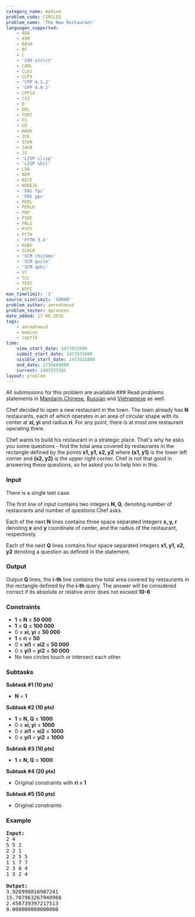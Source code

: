 ```yaml
---
category_name: medium
problem_code: CIRCLEQ
problem_name: 'The New Restaurant'
languages_supported:
    - ADA
    - ASM
    - BASH
    - BF
    - C
    - 'C99 strict'
    - CAML
    - CLOJ
    - CLPS
    - 'CPP 4.3.2'
    - 'CPP 4.9.2'
    - CPP14
    - CS2
    - D
    - ERL
    - FORT
    - FS
    - GO
    - HASK
    - ICK
    - ICON
    - JAVA
    - JS
    - 'LISP clisp'
    - 'LISP sbcl'
    - LUA
    - NEM
    - NICE
    - NODEJS
    - 'PAS fpc'
    - 'PAS gpc'
    - PERL
    - PERL6
    - PHP
    - PIKE
    - PRLG
    - PYPY
    - PYTH
    - 'PYTH 3.4'
    - RUBY
    - SCALA
    - 'SCM chicken'
    - 'SCM guile'
    - 'SCM qobi'
    - ST
    - TCL
    - TEXT
    - WSPC
max_timelimit: '3'
source_sizelimit: '50000'
problem_author: amrmahmoud
problem_tester: dpraveen
date_added: 17-06-2016
tags:
    - amrmahmoud
    - medium
    - sept16
time:
    view_start_date: 1473931800
    submit_start_date: 1473931800
    visible_start_date: 1473931800
    end_date: 1735669800
    current: 1493557581
layout: problem
---
```

All submissions for this problem are available.###  Read problems statements in [Mandarin Chinese](http://www.codechef.com/download/translated/SEPT16/mandarin/CIRCLEQ.pdf), [Russian](http://www.codechef.com/download/translated/SEPT16/russian/CIRCLEQ.pdf) and [Vietnamese](http://www.codechef.com/download/translated/SEPT16/vietnamese/CIRCLEQ.pdf) as well.

Chef decided to open a new restaurant in the town. The town already has **N** restaurants, each of which operates in an area of circular shape with its center at **xi, yi** and radius **ri**. For any point, there is at most one restaurant operating there.

Chef wants to build his restaurant in a strategic place. That's why he asks you some questions - find the total area covered by restaurants in the rectangle defined by the points **x1, y1, x2, y2** where **(x1, y1)** is the lower left corner and **(x2, y2)** is the upper right corner. Chef is not that good in answering these questions, so he asked you to help him in this.

### Input

There is a single test case.

The first line of input contains two integers **N, Q**, denoting number of restaurants and number of questions Chef asks.

Each of the next **N** lines contains three space separated integers **x, y, r** denoting **x** and **y** coordinate of center, and the radius of the restaurant, respectively.

Each of the next **Q** lines contains four space separated integers **x1, y1, x2, y2** denoting a question as defined in the statement.

### Output

Output **Q** lines, the **i-th** line contains the total area covered by restaurants in the rectangle defined by the **i-th** query. The answer will be considered correct if its absolute or relative error does not exceed **10-6**

### Constraints

- **1** ≤ **N** ≤ **50 000**
- **1** ≤ **Q** ≤ **100 000**
- 0 ≤ **xi, yi** ≤ **50 000**
- **1** ≤ **ri** ≤ **50**
- 0 ≤ **xi1** < **xi2** ≤ **50 000**
- 0 ≤ **yi1** < **yi2** ≤ **50 000**
- No two circles touch or intersect each other.

### Subtasks

**Subtask #1 (10 pts)**

- **N** = **1**

**Subtask #2 (10 pts)**

- **1** ≤ **N, Q** ≤ **1000**
- 0 ≤ **xi, yi** ≤ **1000**
- 0 ≤ **xi1** < **xi2** ≤ **1000**
- 0 ≤ **yi1** < **yi2** ≤ **1000**

**Subtask #3 (10 pts)**

- **1** ≤ **N, Q** ≤ **1000**

**Subtask #4 (20 pts)**

- Original constraints with **ri = 1**

**Subtask #5 (50 pts)**

- Original constraints

### Example

<pre><b>Input:</b>
2 4
5 5 2
2 2 1
2 2 5 5
1 1 7 7
2 3 8 4
1 3 2 4

<b>Output:</b>
3.926990816987241
15.707963267948966
2.456739397217513
0.000000000000000
</pre>